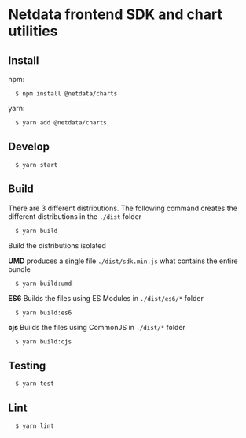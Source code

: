 # Netdata frontend SDK and chart utilities

## Install

npm:

```shell
  $ npm install @netdata/charts
```

yarn:

```shell
  $ yarn add @netdata/charts
```

## Develop

```shell
  $ yarn start
```

## Build

There are 3 different distributions. The following command creates the different distributions in the `./dist` folder

```shell
  $ yarn build
```

Build the distributions isolated

**UMD** produces a single file `./dist/sdk.min.js` what contains the entire bundle

```shell
  $ yarn build:umd
```

**ES6** Builds the files using ES Modules in `./dist/es6/*` folder

```shell
  $ yarn build:es6
```

**cjs** Builds the files using CommonJS in `./dist/*` folder

```shell
  $ yarn build:cjs
```

## Testing

```shell
  $ yarn test
```

## Lint

```shell
  $ yarn lint
```
